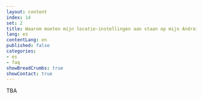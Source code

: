 ```yaml
---
layout: content
index: 14
set: 2
title: Waarom moeten mijn locatie-instellingen aan staan op mijn Android-telefoon?
lang: es
contentLang: en
published: false
categories:
- es
- faq
showBreadCrumbs: true
showContact: true
---
```


TBA
